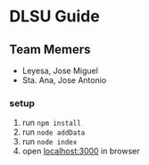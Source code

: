 # DLSU Guide

## Team Memers
- Leyesa, Jose Miguel
- Sta. Ana, Jose Antonio


### setup
1. run ```npm install```
1. run ```node addData```
1. run ```node index```
1. open [localhost:3000](http://localhost:3000) in browser